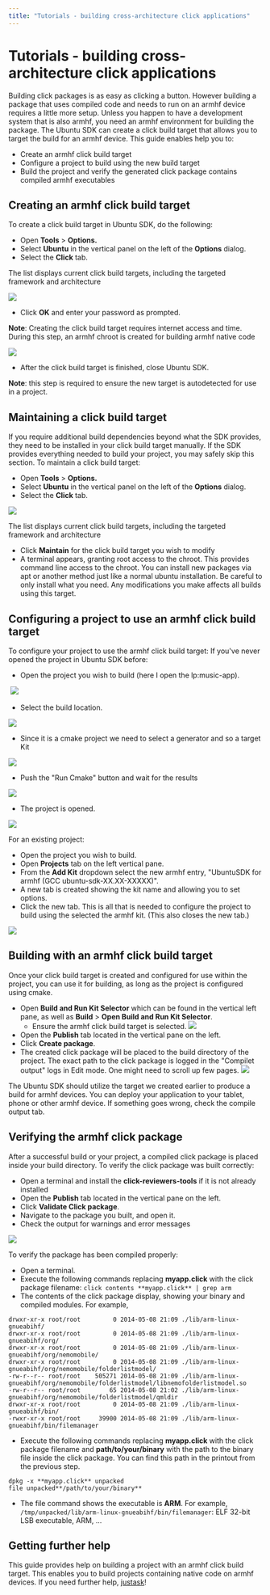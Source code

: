 ```yaml
---
title: "Tutorials - building cross-architecture click applications"
---
```


# Tutorials - building cross-architecture click applications


Building click packages is as easy as clicking a button. However building a
package that uses compiled code and needs to run on an armhf device requires a
little more setup. Unless you happen to have a development system that is also
armhf, you need an armhf environment for building the package. The Ubuntu SDK
can create a click build target that allows you to target the build for an
armhf device. This guide enables help you to:

  * Create an armhf click build target
  * Configure a project to build using the new build target
  * Build the project and verify the generated click package contains compiled armhf executables

## Creating an armhf click build target

To create a click build target in Ubuntu SDK, do the following:

  * Open **Tools** > **Options.**
  * Select **Ubuntu** in the vertical panel on the left of the **Options** dialog.
  * Select the **Click** tab.

The list displays current click build targets, including the targeted
framework and architecture

![](../../../media/sdk-create-click-chroot-dialog.png)

  * Click **OK** and enter your password as prompted.

**Note**: Creating the click build target requires internet access and time. During this step, an armhf chroot is created for building armhf native code

![](../../../media/chroot-setup.png)

  * After the click build target is finished, close Ubuntu SDK.

**Note**: this step is required to ensure the new target is autodetected for use in a project.

## Maintaining a click build target

If you require additional build dependencies beyond what the SDK provides,
they need to be installed in your click build target manually. If the SDK
provides everything needed to build your project, you may safely skip this
section. To maintain a click build target:

  * Open **Tools** > **Options.**
  * Select **Ubuntu** in the vertical panel on the left of the **Options** dialog.
  * Select the **Click** tab.

![](../../../media/sdk-options-dialog-with-chroots.png)

The list displays current click build targets, including the targeted
framework and architecture

  * Click **Maintain** for the click build target you wish to modify
  * A terminal appears, granting root access to the chroot. This provides command line access to the chroot. You can install new packages via apt or another method just like a normal ubuntu installation. Be careful to only install what you need. Any modifications you make affects all builds using this target.

## Configuring a project to use an armhf click build target

To configure your project to use the armhf click build target: If you've never
opened the project in Ubuntu SDK before:

 * Open the project you wish to build (here I open the lp:music-app).​

​ ![](../../../media/sdk-open-music-app.png)

 * Select the build location.​

![](../../../media/sdk-select-build-location.png)

 * Since it is a cmake project we need to select a generator and so a target
Kit

![](../../../media/sdk-cmake-wizzard-select-generator.png)

 * Push the "Run Cmake" button and wait for the results

![](../../../media/sdk-cmake-wizzard-cmake-done.png)

 * The project is opened.

![](../../../media/sdk-open-project.png)

For an existing project:

  * Open the project you wish to build.
  * Open **Projects** tab on the left vertical pane.
  * From the **Add Kit** dropdown select the new armhf entry, "UbuntuSDK for armhf (GCC ubuntu-sdk-XX.XX-XXXXX)".
  * A new tab is created showing the kit name and allowing you to set options.
  * Click the new tab. This is all that is needed to configure the project to build using the selected the armhf kit. (This also closes the new tab.)

  ![](../../../media/x-build-addkit1-edit.png)


## Building with an armhf click build target

Once your click build target is created and configured for use within the
project, you can use it for building, as long as the project is configured
using cmake.

  * Open **Build and Run Kit Selector** which can be found in the vertical left pane, as well as **Build** > **Open Build and Run Kit Selector**.
    * Ensure the armhf click build target is selected. ![](../../../../media/sdk-select-armhf-target.png)
  * Open the **Publish** tab located in the vertical pane on the left.
  * Click **Create package**.
  * The created click package will be placed to the build directory of the project. The exact path to the click package is logged in the "Compilet output" logs in Edit mode. One might need to scroll up few pages. ![](../../../../media/sdk-click-package-completed.png)

The Ubuntu SDK should utilize the target we created earlier to produce a build
for armhf devices. You can deploy your application to your tablet, phone or
other armhf device. If something goes wrong, check the compile output tab.

## Verifying the armhf click package

After a successful build or your project, a compiled click package is placed
inside your build directory. To verify the click package was built correctly:

  * Open a terminal and install the **click-reviewers-tools** if it is not already installed
  * Open the **Publish** tab located in the vertical pane on the left.
  * Click **Validate Click package**.
  * Navigate to the package you built, and open it.
  * Check the output for warnings and error messages

![](../../../../media/validate-click.png)

To verify the package has been compiled properly:

  * Open a terminal.
  * Execute the following commands replacing **myapp.click** with the click package filename: `click contents **myapp.click** | grep arm`
  * The contents of the click package display, showing your binary and compiled modules. For example,

```
drwxr-xr-x root/root         0 2014-05-08 21:09 ./lib/arm-linux-gnueabihf/
drwxr-xr-x root/root         0 2014-05-08 21:09 ./lib/arm-linux-gnueabihf/org/
drwxr-xr-x root/root         0 2014-05-08 21:09 ./lib/arm-linux-gnueabihf/org/nemomobile/
drwxr-xr-x root/root         0 2014-05-08 21:09 ./lib/arm-linux-gnueabihf/org/nemomobile/folderlistmodel/
-rw-r--r-- root/root    505271 2014-05-08 21:09 ./lib/arm-linux-gnueabihf/org/nemomobile/folderlistmodel/libnemofolderlistmodel.so
-rw-r--r-- root/root        65 2014-05-08 21:02 ./lib/arm-linux-gnueabihf/org/nemomobile/folderlistmodel/qmldir
drwxr-xr-x root/root         0 2014-05-08 21:09 ./lib/arm-linux-gnueabihf/bin/
-rwxr-xr-x root/root     39900 2014-05-08 21:09 ./lib/arm-linux-gnueabihf/bin/filemanager
```

  * Execute the following commands replacing **myapp.click** with the click package filename and **path/to/your/binary** with the path to the binary file inside the click package. You can find this path in the printout from the previous step.

```
dpkg -x **myapp.click** unpacked
file unpacked**/path/to/your/binary**
```

  * The file command shows the executable is **ARM**. For example,
    `/tmp/unpacked/lib/arm-linux-gnueabihf/bin/filemanager`: ELF 32-bit LSB  executable, ARM, ...

## Getting further help

This guide provides help on building a project with an armhf click build
target. This enables you to build projects containing native code on armhf
devices. If you need further help, [justask](http://www.askubuntu.com/questions/ask?tags=application-development)!
